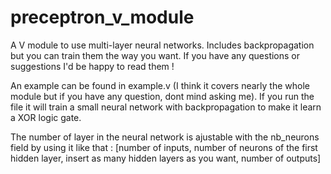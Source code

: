 # preceptron_v_module
A V module to use multi-layer neural networks. Includes backpropagation but you can train them the way you want. If you have any questions or suggestions I'd be happy to read them !

An example can be found in example.v (I think it covers nearly the whole module but if you have any question, dont mind asking me).
If you run the file it will train a small neural network with backpropagation to make it learn a XOR logic gate.

The number of layer in the neural network is ajustable with the nb_neurons field by using it like that : [number of inputs, number of neurons of the first hidden layer, insert as many hidden layers as you want, number of outputs]
